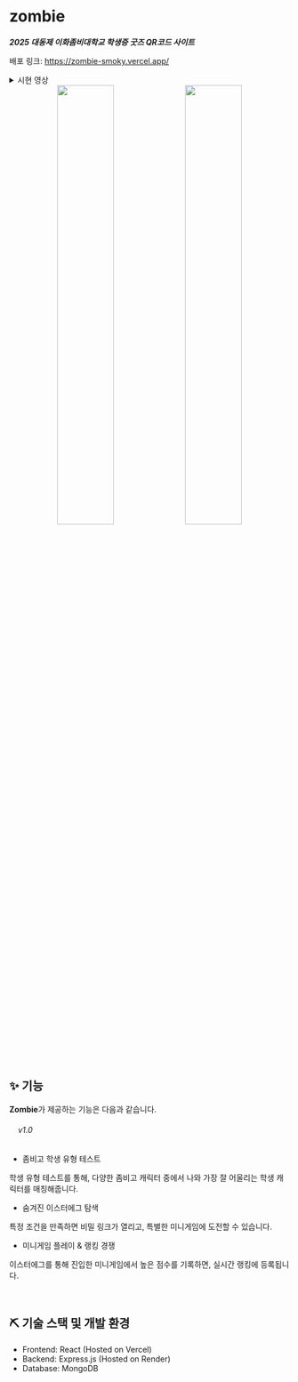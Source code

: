 # zombie

_**2025 대동제 이화좀비대학교 학생증 굿즈 QR코드 사이트**_<br>

배포 링크: https://zombie-smoky.vercel.app/

<details>
<summary> 시현 영상 </summary>
<div markdown="1">    

  https://github.com/user-attachments/assets/c8f70617-cdeb-4db3-96eb-9bc3b6ff2026

</div>
</details>

<div align="center">
  <img src="https://github.com/user-attachments/assets/e592d0e4-f646-4da2-b476-d87de21709b7" width="45%" />
  <img src="https://github.com/user-attachments/assets/620c98d5-a443-4d96-a785-0c6b18e91744" width="45%" />

</div>


## ✨ 기능
**Zombie**가 제공하는 기능은 다음과 같습니다.

###### &nbsp;&nbsp;&nbsp;&nbsp;v1.0

- 좀비고 학생 유형 테스트
  
학생 유형 테스트를 통해, 다양한 좀비고 캐릭터 중에서 나와 가장 잘 어울리는 학생 캐릭터를 매칭해줍니다.

- 숨겨진 이스터에그 탐색

특정 조건을 만족하면 비밀 링크가 열리고, 특별한 미니게임에 도전할 수 있습니다.

- 미니게임 플레이 & 랭킹 경쟁

이스터에그를 통해 진입한 미니게임에서 높은 점수를 기록하면, 실시간 랭킹에 등록됩니다. 


<br>

## ⛏️ 기술 스택 및 개발 환경

- Frontend: React  (Hosted on Vercel)
- Backend: Express.js  (Hosted on Render)
- Database: MongoDB
  
<br>


